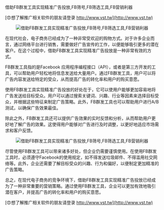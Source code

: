 借助FB群发工具实现精准广告投放,FB筛号,FB筛选工具,FB营销利器

[😍想了解推广相关软件的朋友请登录 http://www.vst.tw](http://www.vst.tw)

 <center><img src="https://vst.tw/MP4/tuiguang/png/6.png" alt="借助FB群发工具实现精准广告投放,FB筛号,FB筛选工具,FB营销利器"></center>

在现代社会，电子商务已经成为了一种非常受欢迎的购物方式。对于许多企业而言，通过网络平台进行销售，需要做好广告宣传的工作，以便能够吸引更多的潜在客户。在这个过程中，借助FB群发工具实现精准广告投放是一种非常有效的方式。

FB群发工具指的是Facebook 应用程序编程接口（API），或者是第三方开发的工具，可以帮助用户轻松地将信息发送给大量用户。通过FB群发工具，用户可以将广告内容发送给特定的受众，从而提高广告的转化率和用户的购买意愿。

使用FB群发工具实现精准广告投放的好处在于，它可以使用户能够更加容易地将广告发送给目标受众。用户可以通过搜索关键词、兴趣、行业等因素来选择目标受众，并根据这些特征来制定广告策略。此外，FB群发工具也可以帮助用户进行A/B测试，以确保广告效果最佳。

除此之外，FB群发工具还可以提供广告效果的实时反馈和分析，从而帮助用户更好地了解广告的效果。这使得用户能够对广告进行及时调整，以更好地适应市场需求和客户反馈。

 <center><img src="https://vst.tw/MP4/tuiguang/png/4.png" alt="借助FB群发工具实现精准广告投放,FB筛号,FB筛选工具,FB营销利器"></center>

尽管使用FB群发工具可以带来诸多好处，但企业仍需要谨慎使用。在使用FB群发工具时，必须遵守Facebook的使用规定，如不得发送垃圾邮件、不得滥用社交网络等。此外，企业还需要了解目标受众的兴趣、行为和偏好，以便制定更加精准的广告策略。

总之，在现代电子商务的竞争环境下，借助FB群发工具实现精准广告投放已经成为了一种非常重要的营销策略。通过使用FB群发工具，企业可以更加有效地吸引潜在客户，并提高广告的转化率和用户的购买意愿。

[😍想了解推广相关软件的朋友请登录 http://www.vst.tw](http://www.vst.tw)



